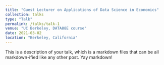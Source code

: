 ```yaml
---
title: "Guest Lecturer on Applications of Data Science in Economics"
collection: talks
type: "Talk"
permalink: /talks/talk-1
venue: "UC Berkeley, DATA88E course"
date: 2021-03-02
location: "Berkeley, California"
---
```


This is a description of your talk, which is a markdown files that can be all markdown-ified like any other post. Yay markdown!
